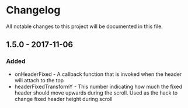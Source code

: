 # Changelog
All notable changes to this project will be documented in this file.

## 1.5.0 - 2017-11-06
### Added
- onHeaderFixed - A callback function that is invoked when the header will attach to the top
- headerFixedTransformY - This number indicating how much the fixed header should move upwards during the scroll. Used as the hack to change fixed header height during scroll
